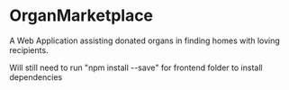 # OrganMarketplace
A Web Application assisting donated organs in finding homes with loving recipients.

Will still need to run "npm install --save" for frontend folder to install dependencies
